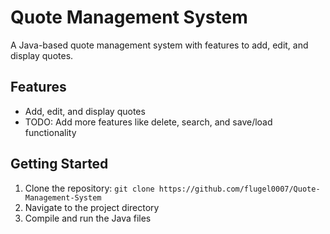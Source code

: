 # Quote Management System

A Java-based quote management system with features to add, edit, and display quotes.

## Features

- Add, edit, and display quotes
- TODO: Add more features like delete, search, and save/load functionality

## Getting Started

1. Clone the repository: `git clone https://github.com/flugel0007/Quote-Management-System`
2. Navigate to the project directory
3. Compile and run the Java files